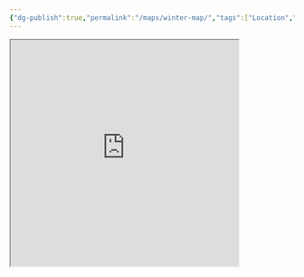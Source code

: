 ```yaml
---
{"dg-publish":true,"permalink":"/maps/winter-map/","tags":["Location","map"]}
---
```



<iframe src="https://ruetooo.github.io/leaflet-map-simple/winterMap" width=80% height="400"></iframe>